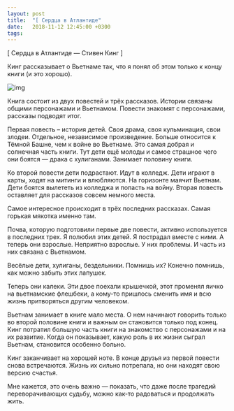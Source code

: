 ```yaml
---
layout: post
title:  "[ Сердца в Атлантиде"
date:   2018-11-12 12:45:00 +0300
tags:   
---
```


[ Сердца в Атлантиде — Стивен Кинг ] 

Кинг рассказывает о Вьетнаме так, что я понял об этом только к концу книги (и это хорошо). 

![img](https://pp.userapi.com/c848520/v848520272/b3d56/tnGFZUVkWIs.jpg)

<!--excerpt-->

Книга состоит из двух повестей и трёх рассказов. Истории связаны общими персонажами и Вьетнамом. Повести знакомят с персонажами, рассказы подводят итог. 

Первая повесть – история детей. Своя драма, своя кульминация, свои злодеи. Отдельное, независимое произведение. Больше относится к Тёмной Башне, чем к войне во Вьетнаме. Это самая добрая и солнечная часть книги. Тут дети ещё молоды и самое страшное чего они боятся — драка с хулиганами. Занимает половину книги.

Ко второй повести дети подрастают. Идут в колледж. Дети играют в карты, ходят на митинги и влюбляются. На горизонте маячит Вьетнам. Дети боятся вылететь из колледжа и попасть на войну. Вторая повесть оставляет для рассказов совсем немного места.

Самое интересное происходит в трёх последних рассказах. Самая горькая мякотка именно там. 

Почва, которую подготовили первые две повести, активно используется в последних трех. Я полюбил этих детей. Я пострадал вместе с ними. А теперь они взрослые. Неприятно взрослые. У них проблемы. И часть из них связана с Вьетнамом. 

Весёлые дети, хулиганы, бездельники. Помнишь их? Конечно помнишь, как можно забыть этих лапушек. 

Теперь они калеки. Эти двое поехали крышечкой, этот променял яичко на вьетнамские флешбеки, а кому-то пришлось сменить имя и всю жизнь притворяться другим человеком. 

Вьетнам занимает в книге мало места. О нем начинают говорить только во второй половине книги и важным он становится только под конец. Кинг потратил большую часть книги на знакомство с персонажами и на их развитие. Когда он показывает, какую роль в их жизни сыграл Вьетнам, становится особенно больно. 

Кинг заканчивает на хорошей ноте. В конце друзья из первой повести снова встречаются. Жизнь их сильно потрепала, но они находят свою версию счастья. 

Мне кажется, это очень важно — показать, что даже после трагедий переворачивающих судьбу, можно как-то радоваться и продолжать жить.
